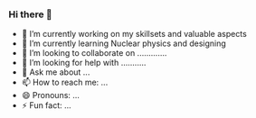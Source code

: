 ### Hi there 👋

- 🔭 I’m currently working on my skillsets and valuable aspects
- 🌱 I’m currently learning Nuclear physics and designing
- 👯 I’m looking to collaborate on .............
- 🤔 I’m looking for help with ...........
- 💬 Ask me about ...
- 📫 How to reach me: ...
- 😄 Pronouns: ...
- ⚡ Fun fact: ...
 
